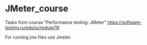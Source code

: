 # JMeter_course
Tasks from course "Performance testing: JMeter" https://software-testing.ru/edu/schedule/19  

For running jmx files use Jmeter.
